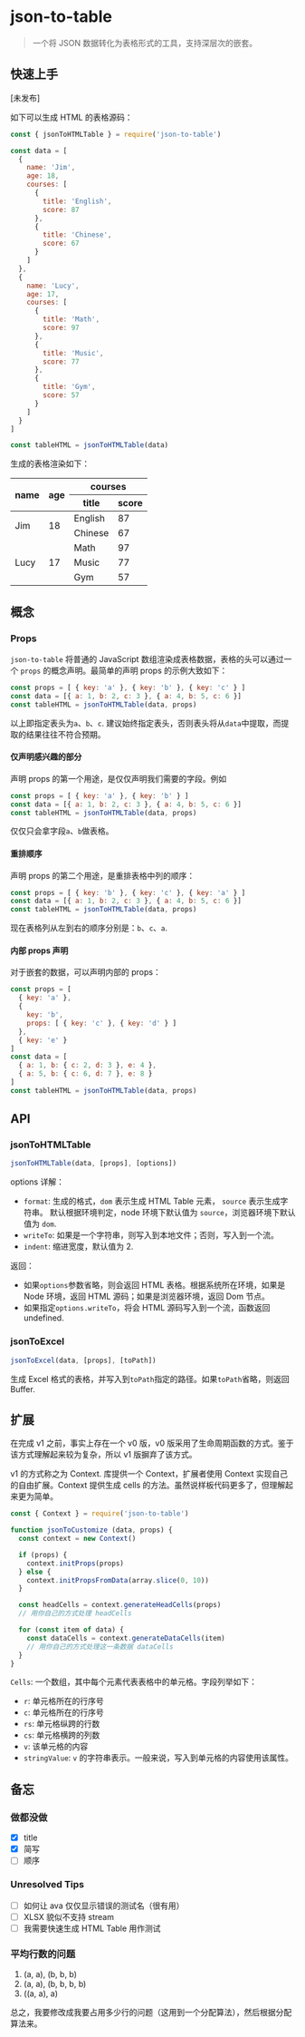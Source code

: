 # json-to-table

> 一个将 JSON 数据转化为表格形式的工具，支持深层次的嵌套。

## 快速上手

[未发布]

如下可以生成 HTML 的表格源码：

```javascript
const { jsonToHTMLTable } = require('json-to-table')

const data = [
  {
    name: 'Jim',
    age: 18,
    courses: [
      {
        title: 'English',
        score: 87
      },
      {
        title: 'Chinese',
        score: 67
      }
    ]
  },
  {
    name: 'Lucy',
    age: 17,
    courses: [
      {
        title: 'Math',
        score: 97
      },
      {
        title: 'Music',
        score: 77
      },
      {
        title: 'Gym',
        score: 57
      }
    ]
  }
]

const tableHTML = jsonToHTMLTable(data)
```

生成的表格渲染如下：

<table>
  <thead>
    <tr>
      <th rowspan="2">name</th>
      <th rowspan="2">age</th>
      <th colspan="2">courses</th>
    </tr>
    <tr>
      <th>title</th>
      <th>score</th>
    </tr>
  </thead>
  <tbody>
    <tr>
      <td rowspan="2">Jim</td>
      <td rowspan="2">18</td>
      <td>English</td>
      <td>87</td>
    </tr>
    <tr>
      <td>Chinese</td>
      <td>67</td>
    </tr>
    <tr>
      <td rowspan="3">Lucy</td>
      <td rowspan="3">17</td>
      <td>Math</td>
      <td>97</td>
    </tr>
    <tr>
      <td>Music</td>
      <td>77</td>
    </tr>
    <tr>
      <td>Gym</td>
      <td>57</td>
    </tr>
  </tbody>
</table>

## 概念

### Props

`json-to-table` 将普通的 JavaScript 数组渲染成表格数据，表格的头可以通过一个 `props` 的概念声明。最简单的声明 props 的示例大致如下：

```javascript
const props = [ { key: 'a' }, { key: 'b' }, { key: 'c' } ]
const data = [{ a: 1, b: 2, c: 3 }, { a: 4, b: 5, c: 6 }]
const tableHTML = jsonToHTMLTable(data, props)
```

以上即指定表头为`a`、`b`、`c`. 建议始终指定表头，否则表头将从`data`中提取，而提取的结果往往不符合预期。

#### 仅声明感兴趣的部分

声明 props 的第一个用途，是仅仅声明我们需要的字段。例如

```javascript
const props = [ { key: 'a' }, { key: 'b' } ]
const data = [{ a: 1, b: 2, c: 3 }, { a: 4, b: 5, c: 6 }]
const tableHTML = jsonToHTMLTable(data, props)
```

仅仅只会拿字段`a`、`b`做表格。

#### 重排顺序

声明 props 的第二个用途，是重排表格中列的顺序：

```javascript
const props = [ { key: 'b' }, { key: 'c' }, { key: 'a' } ]
const data = [{ a: 1, b: 2, c: 3 }, { a: 4, b: 5, c: 6 }]
const tableHTML = jsonToHTMLTable(data, props)
```

现在表格列从左到右的顺序分别是：`b`、`c`、`a`.

#### 内部 props 声明

对于嵌套的数据，可以声明内部的 props：

```javascript
const props = [
  { key: 'a' },
  { 
    key: 'b', 
    props: [ { key: 'c' }, { key: 'd' } ]
  },
  { key: 'e' }
]
const data = [
  { a: 1, b: { c: 2, d: 3 }, e: 4 },
  { a: 5, b: { c: 6, d: 7 }, e: 8 }
]
const tableHTML = jsonToHTMLTable(data, props)
```

## API

### jsonToHTMLTable

```javascript
jsonToHTMLTable(data, [props], [options])
```

options 详解：

- `format`: 生成的格式，`dom` 表示生成 HTML Table 元素， `source` 表示生成字符串。
            默认根据环境判定，node 环境下默认值为 `source`，浏览器环境下默认值为 `dom`.
- `writeTo`: 如果是一个字符串，则写入到本地文件；否则，写入到一个流。
- `indent`: 缩进宽度，默认值为 2.

返回：

- 如果`options`参数省略，则会返回 HTML 表格。根据系统所在环境，如果是 Node 环境，返回 HTML 源码；如果是浏览器环境，返回 Dom 节点。
- 如果指定`options.writeTo`，将会 HTML 源码写入到一个流，函数返回 undefined.

### jsonToExcel

```javascript
jsonToExcel(data, [props], [toPath])
```

生成 Excel 格式的表格，并写入到`toPath`指定的路径。如果`toPath`省略，则返回 Buffer.

## 扩展

在完成 v1 之前，事实上存在一个 v0 版，v0 版采用了生命周期函数的方式。鉴于该方式理解起来较为复杂，所以 v1 版摒弃了该方式。

v1 的方式称之为 Context. 库提供一个 Context，扩展者使用 Context 实现自己的自由扩展。Context 提供生成 cells 的方法。虽然说样板代码更多了，但理解起来更为简单。

```javascript
const { Context } = require('json-to-table')

function jsonToCustomize (data, props) {
  const context = new Context()

  if (props) {
    context.initProps(props)
  } else {
    context.initPropsFromData(array.slice(0, 10))
  }

  const headCells = context.generateHeadCells(props)
  // 用你自己的方式处理 headCells

  for (const item of data) {
    const dataCells = context.generateDataCells(item)
    // 用你自己的方式处理这一条数据 dataCells
  }
}
```

`Cells`: 一个数组，其中每个元素代表表格中的单元格。字段列举如下：

- `r`: 单元格所在的行序号
- `c`: 单元格所在的行序号
- `rs`: 单元格纵跨的行数
- `cs`: 单元格横跨的列数
- `v`: 该单元格的内容
- `stringValue`: `v` 的字符串表示。一般来说，写入到单元格的内容使用该属性。

## 备忘

### 做都没做

- [x] title
- [x] 简写
- [ ] 顺序

### Unresolved Tips

- [ ] 如何让 ava 仅仅显示错误的测试名（很有用）
- [ ] XLSX 貌似不支持 stream
- [ ] 我需要快速生成 HTML Table 用作测试

### 平均行数的问题

1. (a, a), (b, b, b)
2. (a, a), (b, b, b, b)
3. ((a, a), a)

总之，我要修改成我要占用多少行的问题（这用到一个分配算法），然后根据分配算法来。
